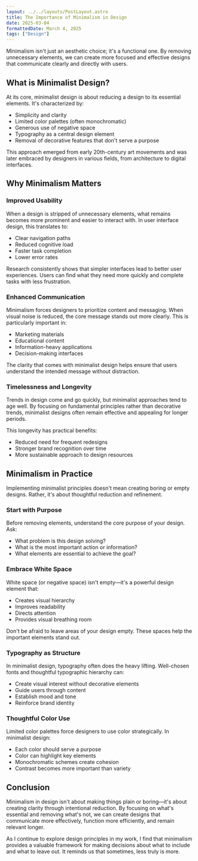 ```yaml
---
layout: ../../layouts/PostLayout.astro
title: The Importance of Minimalism in Design
date: 2025-03-04
formattedDate: March 4, 2025
tags: ["Design"]
---
```


Minimalism isn't just an aesthetic choice; it's a functional one. By removing unnecessary elements, we can create more focused and effective designs that communicate clearly and directly with users.

## What is Minimalist Design?

At its core, minimalist design is about reducing a design to its essential elements. It's characterized by:

- Simplicity and clarity
- Limited color palettes (often monochromatic)
- Generous use of negative space
- Typography as a central design element
- Removal of decorative features that don't serve a purpose

This approach emerged from early 20th-century art movements and was later embraced by designers in various fields, from architecture to digital interfaces.

## Why Minimalism Matters

### Improved Usability

When a design is stripped of unnecessary elements, what remains becomes more prominent and easier to interact with. In user interface design, this translates to:

- Clear navigation paths
- Reduced cognitive load
- Faster task completion
- Lower error rates

Research consistently shows that simpler interfaces lead to better user experiences. Users can find what they need more quickly and complete tasks with less frustration.

### Enhanced Communication

Minimalism forces designers to prioritize content and messaging. When visual noise is reduced, the core message stands out more clearly. This is particularly important in:

- Marketing materials
- Educational content
- Information-heavy applications
- Decision-making interfaces

The clarity that comes with minimalist design helps ensure that users understand the intended message without distraction.

### Timelessness and Longevity

Trends in design come and go quickly, but minimalist approaches tend to age well. By focusing on fundamental principles rather than decorative trends, minimalist designs often remain effective and appealing for longer periods.

This longevity has practical benefits:

- Reduced need for frequent redesigns
- Stronger brand recognition over time
- More sustainable approach to design resources

## Minimalism in Practice

Implementing minimalist principles doesn't mean creating boring or empty designs. Rather, it's about thoughtful reduction and refinement.

### Start with Purpose

Before removing elements, understand the core purpose of your design. Ask:

- What problem is this design solving?
- What is the most important action or information?
- What elements are essential to achieve the goal?

### Embrace White Space

White space (or negative space) isn't empty—it's a powerful design element that:

- Creates visual hierarchy
- Improves readability
- Directs attention
- Provides visual breathing room

Don't be afraid to leave areas of your design empty. These spaces help the important elements stand out.

### Typography as Structure

In minimalist design, typography often does the heavy lifting. Well-chosen fonts and thoughtful typographic hierarchy can:

- Create visual interest without decorative elements
- Guide users through content
- Establish mood and tone
- Reinforce brand identity

### Thoughtful Color Use

Limited color palettes force designers to use color strategically. In minimalist design:

- Each color should serve a purpose
- Color can highlight key elements
- Monochromatic schemes create cohesion
- Contrast becomes more important than variety

## Conclusion

Minimalism in design isn't about making things plain or boring—it's about creating clarity through intentional reduction. By focusing on what's essential and removing what's not, we can create designs that communicate more effectively, function more efficiently, and remain relevant longer.

As I continue to explore design principles in my work, I find that minimalism provides a valuable framework for making decisions about what to include and what to leave out. It reminds us that sometimes, less truly is more.
